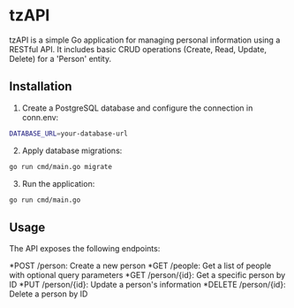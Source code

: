# tzAPI

tzAPI is a simple Go application for managing personal information using a RESTful API. It includes basic CRUD operations (Create, Read, Update, Delete) for a 'Person' entity.
## Installation
1. Create a PostgreSQL database and configure the connection in conn.env:

```bash
DATABASE_URL=your-database-url
```
2. Apply database migrations:
```bash
go run cmd/main.go migrate
```
3. Run the application:

```bash
go run cmd/main.go
```

## Usage
The API exposes the following endpoints:

*POST /person: Create a new person
*GET /people: Get a list of people with optional query parameters
*GET /person/{id}: Get a specific person by ID
*PUT /person/{id}: Update a person's information
*DELETE /person/{id}: Delete a person by ID